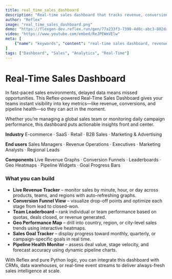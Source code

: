 ```yaml
---
title: real_time_sales_dashboard
description: "Real-time sales dashboard that tracks revenue, conversion rates, and team performance with up-to-the-minute insights across regions, products, and channels."
author: "Reflex"
image: "real_time_sales_dashboard.png"
demo: "https://flexgen-dev.reflex.run/gen/77a233f3-7390-4d0c-abc3-802da28c7976/"
video: "https://www.youtube.com/embed/ReJPEWmVElw"
meta: [
    {"name": "keywords", "content": "real-time sales dashboard, revenue tracking, sales KPIs, CRM analytics, conversion rate, team performance, Reflex app"},
]
tags: ["Dashboard", "Sales", "Analytics", "Real-Time"]
---
```



# Real-Time Sales Dashboard

In fast-paced sales environments, delayed data means missed opportunities.
This Reflex-powered Real-Time Sales Dashboard gives your teams instant visibility into key metrics—like revenue, conversions, and pipeline health—so they can act in the moment.

Whether you’re managing a global sales team or monitoring daily campaign performance, this dashboard puts actionable insights front and center.

**Industry**
E-commerce · SaaS · Retail · B2B Sales · Marketing & Advertising

**End users**
Sales Managers · Revenue Operations · Executives · Marketing Analysts · Regional Leads

**Components**
Live Revenue Graphs · Conversion Funnels · Leaderboards · Geo Heatmaps · Pipeline Widgets · Goal Progress Bars



### What you can build

* **Live Revenue Tracker** – monitor sales by minute, hour, or day across products, teams, and regions with auto-refreshing graphs.
* **Conversion Funnel View** – visualize drop-off points and optimize each stage from lead to closed-won.
* **Team Leaderboard** – rank individual or team performance based on quotas, deals closed, or revenue generated.
* **Geo Performance Map** – drill into country, region, or city-level sales trends using interactive heatmaps.
* **Sales Goal Tracker** – display progress toward monthly, quarterly, or campaign-specific goals in real time.
* **Pipeline Health Monitor** – assess deal value, stage velocity, and forecast accuracy using dynamic pipeline charts.

With Reflex and pure Python logic, you can integrate this dashboard with CRMs, data warehouses, or real-time event streams to deliver always-fresh sales intelligence at scale.
